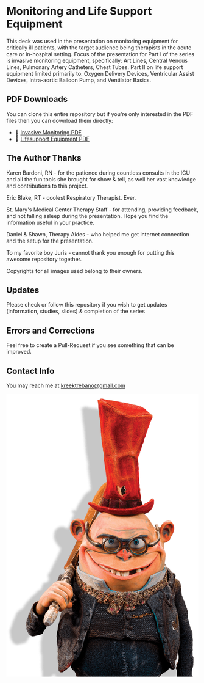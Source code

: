 # Monitoring and Life Support Equipment

This deck was used in the presentation on monitoring equipment for critically ill patients, with the target audience being therapists in the acute care or in-hospital setting. Focus of the presentation for Part I of the series is invasive monitoring equipment, specifically: Art Lines, Central Venous Lines, Pulmonary Artery Catheters, Chest Tubes.  Part II on life support equipment limited primarily to: Oxygen Delivery Devices, Ventricular Assist Devices, Intra-aortic Balloon Pump, and Ventilator Basics.

## PDF Downloads
You can clone this entire repository but if you're only interested in the PDF files then you can download them directly:

 - :closed_book: [Invasive Monitoring PDF](https://github.com/theletterk/invasive-monitoring/raw/master/Invasive+Monitoring.pdf)
 - :closed_book: [Lifesupport Equipment PDF](https://github.com/theletterk/invasive-monitoring/raw/master/Lifesupport+Equipment.pdf) 

## The Author Thanks

  Karen Bardoni, RN - for the patience during countless consults in the ICU and all the fun tools she brought for show & tell, as well her vast knowledge and contributions to this project.
  
  Eric Blake, RT - coolest Respiratory Therapist. Ever. 
  
  St. Mary's Medical Center Therapy Staff - for attending, providing feedback, and not falling asleep during the presentation.  Hope you find the information useful in your practice.
  
  Daniel & Shawn, Therapy Aides - who helped me get internet connection and the setup for the presentation. 
  
  To my favorite boy Juris - cannot thank you enough for putting this awesome repository together.
  
  Copyrights for all images used belong to their owners. 
  
## Updates

Please check or follow this repository if you wish to get updates (information, studies, slides) & completion of the series

## Errors and Corrections

Feel free to create a Pull-Request if you see something that can be improved.

## Contact Info

You may reach me at kreektrebano@gmail.com 
  
![Mr. Gristle](images/mister-gristle.png)
